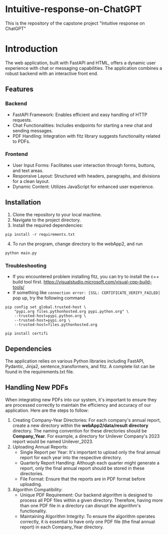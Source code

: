 # Intuitive-response-on-ChatGPT
This is the repository of the capstone project "Intuitive response on ChatGPT"

# Introduction
The web application, built with FastAPI and HTML, offers a dynamic user experience with chat or messaging capabilities. The application combines a robust backend with an interactive front end.

## Features
### Backend
- FastAPI Framework: Enables efficient and easy handling of HTTP requests.
- Chat Functionalities: Includes endpoints for starting a new chat and sending messages.
- PDF Handling: Integration with fitz library suggests functionality related to PDFs.
### Frontend
- User Input Forms: Facilitates user interaction through forms, buttons, and text areas.
- Responsive Layout: Structured with headers, paragraphs, and divisions for a clean layout.
- Dynamic Content: Utilizes JavaScript for enhanced user experience.

## Installation
1. Clone the repository to your local machine.
2. Navigate to the project directory.
3. Install the required dependencies:
```
pip install -r requirements.txt
```
4. To run the program, change directory to the webApp2, and run
```
python main.py
```

### Troubleshooting

- If you encountered problem installing fitz, you can try to install the c++ build tool first. https://visualstudio.microsoft.com/visual-cpp-build-tools/
- If something like `connection error: [SSL: CERTIFICATE_VERIFY_FAILED]` pop up, try the following command
```
pip config set global.trusted-host \
    "pypi.org files.pythonhosted.org pypi.python.org" \
    --trusted-host=pypi.python.org \
    --trusted-host=pypi.org \
    --trusted-host=files.pythonhosted.org
```
```
pip install certifi
```

## Dependencies
The application relies on various Python libraries including FastAPI, Pydantic, Jinja2, sentence_transformers, and fitz. A complete list can be found in the requirements.txt file.

## Handling New PDFs
When integrating new PDFs into our system, it's important to ensure they are processed correctly to maintain the efficiency and accuracy of our application. Here are the steps to follow:
1. Creating Company-Year Directories: For each company's annual report, create a new directory within the **webApp2/data/result directory** directory. The naming convention for these directories should be **Company_Year**. For example, a directory for Unilever Company's 2023 report would be named Unilever_2023.
2. Uploading Annual Reports:
    - Single Report per Year: It's important to upload only the final annual report for each year into the respective directory.
    - Quarterly Report Handling: Although each quarter might generate a report, only the final annual report should be stored in these directories.
    - File Format: Ensure that the reports are in PDF format before uploading.
3. Algorithm Compatibility:
    - Unique PDF Requirement: Our backend algorithm is designed to process all PDF files within a given directory. Therefore, having more than one PDF file in a directory can disrupt the algorithm's functionality.
    - Maintaining Algorithm Integrity: To ensure the algorithm operates correctly, it is essential to have only one PDF file (the final annual report) in each Company_Year directory.

